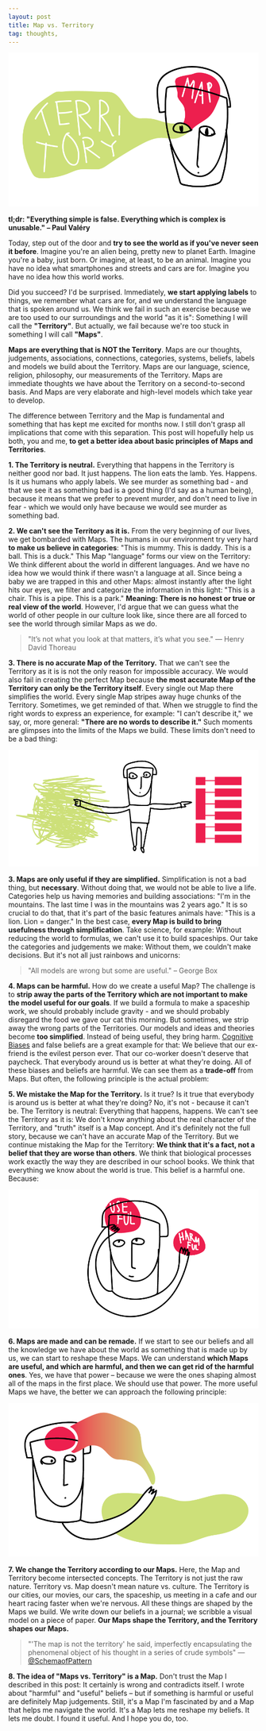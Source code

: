 ```yaml
---
layout: post
title: Map vs. Territory
tag: thoughts,
---
```


![image](/pic/160422_mapsVsTerritory-01.png)

**tl;dr: "Everything simple is false. Everything which is complex is unusable." – Paul Valéry**

Today, step out of the door and **try to see the world as if you've never seen it before**. Imagine you're an alien being, pretty new to planet Earth. Imagine you're a baby, just born. Or imagine, at least, to be an animal. Imagine you have no idea what smartphones and streets and cars are for. Imagine you have no idea how this world works.

Did you succeed? I'd be surprised. Immediately, **we start applying labels** to things, we remember what cars are for, and we understand the language that is spoken around us. We think we fail in such an exercise because we are too used to our surroundings and the world "as it is": Something I will call the **"Territory"**. But actually, we fail because we're too stuck in something I will call **"Maps"**.

**Maps are everything that is NOT the Territory**. Maps are our thoughts, judgements, associations, connections, categories, systems, beliefs, labels and models we build about the Territory. Maps are our language, science, religion, philosophy, our measurements of the Territory. Maps are immediate thoughts we have about the Territory on a second-to-second basis. And Maps are very elaborate and high-level models which take year to develop.

The difference between Territory and the Map is fundamental and something that has kept me excited for months now. I still don't grasp all implications that come with this separation. This post will hopefully help us both, you and me, **to get a better idea about basic principles of Maps and Territories**.
<br>


**1. The Territory is neutral.** Everything that happens in the Territory is neither good nor bad. It just happens. The lion eats the lamb. Yes. Happens. Is it us humans who apply labels. We see murder as something bad - and that we see it as something bad is a good thing (I'd say as a human being), because it means that we prefer to prevent murder, and don't need to live in fear - which we would only have because we would see murder as something bad.


**2. We can't see the Territory as it is.** From the very beginning of our lives, we get bombarded with Maps. The humans in our environment try very hard **to make us believe in categories**: "This is mummy. This is daddy. This is a ball. This is a duck." This Map "language" forms our view on the Territory: We think different about the world in different languages. And we have no idea how we would think if there wasn't a language at all. Since being a baby we are trapped in this and other Maps: almost instantly after the light hits our eyes, we filter and categorize the information in this light: "This is a chair. This is a pipe. This is a park."
**Meaning: There is no honest or true or real view of the world**. However, I'd argue that we can guess what the world of other people in our culture look like, since there are all forced to see the world through similar Maps as we do.

>"It’s not what you look at that matters, it’s what you see." — Henry David Thoreau


**3. There is no accurate Map of the Territory.** That we can't see the Territory as it is is not the only reason for impossible accuracy. We would also fail in creating the perfect Map because **the most accurate Map of the Territory can only be the Territory itself**. Every single out Map there simplifies the world. Every single Map stripes away huge chunks of the Territory.
Sometimes, we get reminded of that. When we struggle to find the right words to express an experience, for example: "I can't describe it," we say, or, more general: **"There are no words to describe it."** Such moments are glimpses into the limits of the Maps we build. These limits don't need to be a bad thing:

![image](/pic/160422_mapsVsTerritory-03.png)


**3. Maps are only useful if they are simplified.** Simplification is not a bad thing, but **necessary**. Without doing that, we would not be able to live a life. Categories help us having memories and building associations: "I'm in the mountains. The last time I was in the mountains was 2 years ago." It is so crucial to do that, that it's part of the basic features animals have: "This is a lion. Lion = danger."
In the best case, **every Map is build to bring usefulness through simplification**. Take science, for example: Without reducing the world to formulas, we can't use it to build spaceships.
Our take the categories and judgements we make: Without them, we couldn't make decisions. But it's not all just rainbows and unicorns:

> "All models are wrong but some are useful." – George Box

**4. Maps can be harmful.** How do we create a useful Map? The challenge is to **strip away the parts of the Territory which are not important to make the model useful for our goals**. If we build a formula to make a spaceship work, we should probably include gravity - and we should probably disregard the food we gave our cat this morning.
But sometimes, we strip away the wrong parts of the Territories. Our models and ideas and theories become **too simplified**. Instead of being useful, they bring harm. [Cognitive Biases](https://en.wikipedia.org/wiki/List_of_cognitive_biases) and false beliefs are a great example for that: We believe that our ex-friend is the evilest person ever. That our co-worker doesn't deserve that paycheck. That everybody around us is better at what they're doing. All of these biases and beliefs are harmful. We can see them as a **trade-off** from Maps. But often, the following principle is the actual problem:


**5. We mistake the Map for the Territory.** Is it true? Is it true that everybody is around us is better at what they're doing? No, it's not - because it can't be. The Territory is neutral: Everything that happens, happens. We can't see the Territory as it is: We don't know anything about the real character of the Territory, and "truth" itself is a Map concept. And it's definitely not the full story, because we can't have an accurate Map of the Territory. But we continue mistaking the Map for the Territory: **We think that it's a fact, not a belief that they are worse than others**. We think that biological processes work exactly the way they are described in our school books. We think that everything we know about the world is true. This belief is a harmful one. Because:

![image](/pic/160422_mapsVsTerritory-04.png)

**6. Maps are made and can be remade.** If we start to see our beliefs and all the knowledge we have about the world as something that is made up by us, we can start to reshape these Maps. We can understand **which Maps are useful, and which are harmful, and then we can get rid of the harmful ones**. Yes, we have that power – because we were the ones shaping almost all of the maps in the first place. We should use that power. The more useful Maps we have, the better we can approach the following principle:

![image](/pic/160422_mapsVsTerritory-02.png)

**7. We change the Territory according to our Maps.** Here, the Map and Territory become intersected concepts. The Territory is not just the raw nature. Territory vs. Map doesn't mean nature vs. culture. The Territory is our cities, our movies, our cars, the spaceship, us meeting in a cafe and our heart racing faster when we're nervous. All these things are shaped by the Maps we build. We write down our beliefs in a journal; we scribble a visual model on a piece of paper. **Our Maps shape the Territory, and the Territory shapes our Maps.**

> "'The map is not the territory' he said, imperfectly encapsulating the phenomenal object of his thought in a series of crude symbols" — [@SchemaofPattern](https://twitter.com/SchemaOfPattern/status/561355498360807424)

**8. The idea of "Maps vs. Territory" is a Map.** Don't trust the Map I described in this post: It certainly is wrong and contradicts itself. I wrote about "harmful" and "useful" beliefs – but if something is harmful or useful are definitely Map judgements. Still, it's a Map I'm fascinated by and a Map that helps me navigate the world. It's a Map lets me reshape my beliefs. It lets me doubt. I found it useful. And I hope you do, too.
